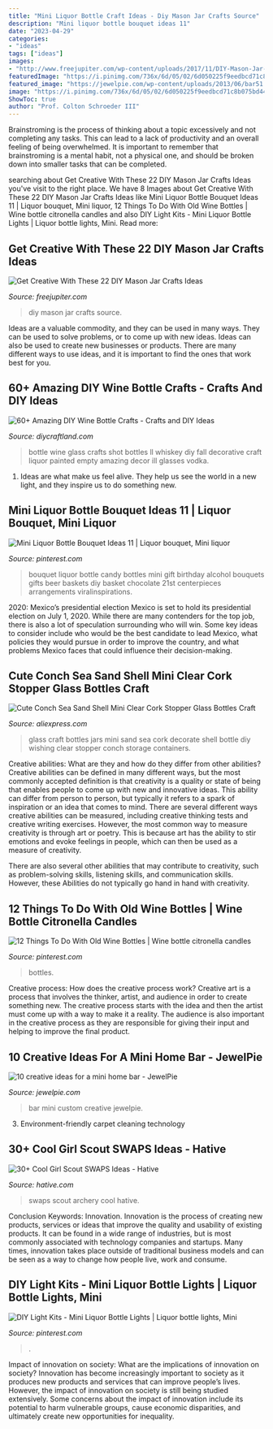 ```yaml
---
title: "Mini Liquor Bottle Craft Ideas - Diy Mason Jar Crafts Source"
description: "Mini liquor bottle bouquet ideas 11"
date: "2023-04-29"
categories:
- "ideas"
tags: ["ideas"]
images:
- "http://www.freejupiter.com/wp-content/uploads/2017/11/DIY-Mason-Jar-Crafts-Ideas4.jpg"
featuredImage: "https://i.pinimg.com/736x/6d/05/02/6d050225f9eedbcd71c8b075bd442395.jpg"
featured_image: "https://jewelpie.com/wp-content/uploads/2013/06/bar51.jpg"
image: "https://i.pinimg.com/736x/6d/05/02/6d050225f9eedbcd71c8b075bd442395.jpg"
ShowToc: true
author: "Prof. Colton Schroeder III"
---
```



Brainstroming is the process of thinking about a topic excessively and not completing any tasks. This can lead to a lack of productivity and an overall feeling of being overwhelmed. It is important to remember that brainstroming is a mental habit, not a physical one, and should be broken down into smaller tasks that can be completed.

	

		
searching about Get Creative With These 22 DIY Mason Jar Crafts Ideas you've visit to the right place. We have 8 Images about Get Creative With These 22 DIY Mason Jar Crafts Ideas like Mini Liquor Bottle Bouquet Ideas 11 | Liquor bouquet, Mini liquor, 12 Things To Do With Old Wine Bottles | Wine bottle citronella candles and also DIY Light Kits - Mini Liquor Bottle Lights | Liquor bottle lights, Mini. Read more:
		
    
## Get Creative With These 22 DIY Mason Jar Crafts Ideas

<img loading=lazy src="http://www.freejupiter.com/wp-content/uploads/2017/11/DIY-Mason-Jar-Crafts-Ideas4.jpg" onerror="this.onerror=null;this.src='https://tse1.mm.bing.net/th?id=OIP.-R4F0R_1KhIYDQACH5Wr0wHaJr&amp;pid=15.1';" alt="Get Creative With These 22 DIY Mason Jar Crafts Ideas">

_Source: freejupiter.com_

>diy mason jar crafts source. 

	

Ideas are a valuable commodity, and they can be used in many ways. They can be used to solve problems, or to come up with new ideas. Ideas can also be used to create new businesses or products. There are many different ways to use ideas, and it is important to find the ones that work best for you.

    
## 60+ Amazing DIY Wine Bottle Crafts - Crafts And DIY Ideas

<img loading=lazy src="https://diycraftland.com/wp-content/uploads/2017/01/DIY-Wine-Bottle-Crafts-52.jpg" onerror="this.onerror=null;this.src='https://tse4.mm.bing.net/th?id=OIP.jhiaxWPVNIVNEXlZ7RczagHaLh&amp;pid=15.1';" alt="60+ Amazing DIY Wine Bottle Crafts - Crafts and DIY Ideas">

_Source: diycraftland.com_

>bottle wine glass crafts shot bottles ll whiskey diy fall decorative craft liquor painted empty amazing decor ill glasses vodka. 

	

1. Ideas are what make us feel alive. They help us see the world in a new light, and they inspire us to do something new.

    
## Mini Liquor Bottle Bouquet Ideas 11 | Liquor Bouquet, Mini Liquor

<img loading=lazy src="https://i.pinimg.com/originals/2a/fe/b5/2afeb50fd0231ae2ee11f67bb737bdec.jpg" onerror="this.onerror=null;this.src='https://tse2.mm.bing.net/th?id=OIP.EcAtXLo0FUNihaAGcqHNBwHaJ4&amp;pid=15.1';" alt="Mini Liquor Bottle Bouquet Ideas 11 | Liquor bouquet, Mini liquor">

_Source: pinterest.com_

>bouquet liquor bottle candy bottles mini gift birthday alcohol bouquets gifts beer baskets diy basket chocolate 21st centerpieces arrangements viralinspirations. 

	

2020: Mexico’s presidential election
Mexico is set to hold its presidential election on July 1, 2020. While there are many contenders for the top job, there is also a lot of speculation surrounding who will win. Some key ideas to consider include who would be the best candidate to lead Mexico, what policies they would pursue in order to improve the country, and what problems Mexico faces that could influence their decision-making.

    
## Cute Conch Sea Sand Shell Mini Clear Cork Stopper Glass Bottles Craft

<img loading=lazy src="https://ae01.alicdn.com/kf/HTB1ASpsNXXXXXXZXFXXq6xXFXXXd/Cute-Conch-Sea-Sand-Shell-Mini-Clear-Cork-Stopper-Glass-Bottles-Craft-Wishing-Small-Decorate-Jars.jpg" onerror="this.onerror=null;this.src='https://tse1.mm.bing.net/th?id=OIP.ibjsfPVsM-yMrLW6IRUBwAHaHa&amp;pid=15.1';" alt="Cute Conch Sea Sand Shell Mini Clear Cork Stopper Glass Bottles Craft">

_Source: aliexpress.com_

>glass craft bottles jars mini sand sea cork decorate shell bottle diy wishing clear stopper conch storage containers. 

	

Creative abilities: What are they and how do they differ from other abilities?
Creative abilities can be defined in many different ways, but the most commonly accepted definition is that creativity is a quality or state of being that enables people to come up with new and innovative ideas. This ability can differ from person to person, but typically it refers to a spark of inspiration or an idea that comes to mind.
There are several different ways creative abilities can be measured, including creative thinking tests and creative writing exercises. However, the most common way to measure creativity is through art or poetry. This is because art has the ability to stir emotions and evoke feelings in people, which can then be used as a measure of creativity.

There are also several other abilities that may contribute to creativity, such as problem-solving skills, listening skills, and communication skills. However, these Abilities do not typically go hand in hand with creativity.

    
## 12 Things To Do With Old Wine Bottles | Wine Bottle Citronella Candles

<img loading=lazy src="https://i.pinimg.com/736x/6d/05/02/6d050225f9eedbcd71c8b075bd442395.jpg" onerror="this.onerror=null;this.src='https://tse3.mm.bing.net/th?id=OIP.5iWcbPkz5AAPFPFRpzGsnwHaLX&amp;pid=15.1';" alt="12 Things To Do With Old Wine Bottles | Wine bottle citronella candles">

_Source: pinterest.com_

>bottles. 

	

Creative process: How does the creative process work?
Creative art is a process that involves the thinker, artist, and audience in order to create something new. The creative process starts with the idea and then the artist must come up with a way to make it a reality. The audience is also important in the creative process as they are responsible for giving their input and helping to improve the final product.

    
## 10 Creative Ideas For A Mini Home Bar - JewelPie

<img loading=lazy src="https://jewelpie.com/wp-content/uploads/2013/06/bar51.jpg" onerror="this.onerror=null;this.src='https://tse3.mm.bing.net/th?id=OIP.oYQTN1rIgSd_rPTwFDlO1wHaJ6&amp;pid=15.1';" alt="10 creative ideas for a mini home bar - JewelPie">

_Source: jewelpie.com_

>bar mini custom creative jewelpie. 

	

3. Environment-friendly carpet cleaning technology 

    
## 30+ Cool Girl Scout SWAPS Ideas - Hative

<img loading=lazy src="https://hative.com/wp-content/uploads/2014/03/girl-scout-swaps-ideas/7-archery-set-girl-scout-swaps.jpg" onerror="this.onerror=null;this.src='https://tse2.mm.bing.net/th?id=OIP.2liiZ2F1dJ8qdnWJQH0XkwHaJ4&amp;pid=15.1';" alt="30+ Cool Girl Scout SWAPS Ideas - Hative">

_Source: hative.com_

>swaps scout archery cool hative. 

	

Conclusion
Keywords: Innovation.
Innovation is the process of creating new products, services or ideas that improve the quality and usability of existing products. It can be found in a wide range of industries, but is most commonly associated with technology companies and startups. Many times, innovation takes place outside of traditional business models and can be seen as a way to change how people live, work and consume.

    
## DIY Light Kits - Mini Liquor Bottle Lights | Liquor Bottle Lights, Mini

<img loading=lazy src="https://i.pinimg.com/736x/d1/4c/fb/d14cfb2d64326154ebbde097afdf2887.jpg" onerror="this.onerror=null;this.src='https://tse1.mm.bing.net/th?id=OIP.4PYEY7SYl-weAP8oy_9LkgHaE8&amp;pid=15.1';" alt="DIY Light Kits - Mini Liquor Bottle Lights | Liquor bottle lights, Mini">

_Source: pinterest.com_

>. 

	

Impact of innovation on society: What are the implications of innovation on society?
Innovation has become increasingly important to society as it produces new products and services that can improve people’s lives. However, the impact of innovation on society is still being studied extensively. Some concerns about the impact of innovation include its potential to harm vulnerable groups, cause economic disparities, and ultimately create new opportunities for inequality.

